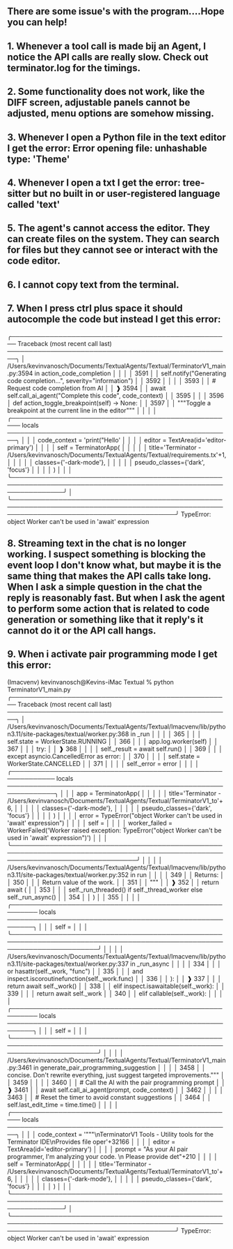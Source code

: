 ## There are some issue's with the program....Hope you can help!
## 1. Whenever a tool call is made bij an Agent, I notice the API calls are really slow. Check out terminator.log for the timings.
## 2. Some functionality does not work, like the DIFF screen, adjustable panels cannot be adjusted, menu options are somehow missing.
## 3. Whenever I open a Python file in the text editor I get the error: Error opening file: unhashable type: 'Theme'
## 4. Whenever I open a txt I get the error: tree-sitter but no built in or user-registered language called 'text'
## 5. The agent's cannot access the editor. They can create files on the system. They can search for files but they cannot see or interact with the code editor.
## 6. I cannot copy text from the terminal.
## 7. When I press ctrl plus space it should autocomple the code but instead I get this error:
╭─────────────────────────────────────────────────── Traceback (most recent call last) ────────────────────────────────────────────────────╮
│ /Users/kevinvanosch/Documents/TextualAgents/Textual/TerminatorV1_main.py:3594 in action_code_completion                                  │
│                                                                                                                                          │
│   3591 │   │   self.notify("Generating code completion...", severity="information")                                                      │
│   3592 │   │                                                                                                                             │
│   3593 │   │   # Request code completion from AI                                                                                         │
│ ❱ 3594 │   │   await self.call_ai_agent("Complete this code", code_context)                                                              │
│   3595 │                                                                                                                                 │
│   3596 │   def action_toggle_breakpoint(self) -> None:                                                                                   │
│   3597 │   │   """Toggle a breakpoint at the current line in the editor"""                                                               │
│                                                                                                                                          │
│ ╭──────────────────────────────────────────────────── locals ────────────────────────────────────────────────────╮                       │
│ │ code_context = 'print("Hello'                                                                                  │                       │
│ │       editor = TextArea(id='editor-primary')                                                                   │                       │
│ │         self = TerminatorApp(                                                                                  │                       │
│ │                │   title='Terminator - /Users/kevinvanosch/Documents/TextualAgents/Textual/requirements.tx'+1, │                       │
│ │                │   classes={'-dark-mode'},                                                                     │                       │
│ │                │   pseudo_classes={'dark', 'focus'}                                                            │                       │
│ │                )                                                                                               │                       │
│ ╰────────────────────────────────────────────────────────────────────────────────────────────────────────────────╯                       │
╰──────────────────────────────────────────────────────────────────────────────────────────────────────────────────────────────────────────╯
TypeError: object Worker can't be used in 'await' expression

## 8. Streaming text in the chat is no longer working. I suspect something is blocking the event loop I don't know what, but maybe it is the same thing that makes the API calls take long. When I ask a simple question in the chat the reply is reasonably fast. But when I ask the agent to perform some action that is related to code generation or something like that it reply's it cannot do it or the API call hangs.
## 9. When i activate pair programming mode I get this error:
(Imacvenv) kevinvanosch@Kevins-iMac Textual % python TerminatorV1_main.py
╭─────────────────────────────────────────────────── Traceback (most recent call last) ────────────────────────────────────────────────────╮
│ /Users/kevinvanosch/Documents/TextualAgents/Textual/Imacvenv/lib/python3.11/site-packages/textual/worker.py:368 in _run                  │
│                                                                                                                                          │
│   365 │   │   │   self.state = WorkerState.RUNNING                                                                                       │
│   366 │   │   │   app.log.worker(self)                                                                                                   │
│   367 │   │   │   try:                                                                                                                   │
│ ❱ 368 │   │   │   │   self._result = await self.run()                                                                                    │
│   369 │   │   │   except asyncio.CancelledError as error:                                                                                │
│   370 │   │   │   │   self.state = WorkerState.CANCELLED                                                                                 │
│   371 │   │   │   │   self._error = error                                                                                                │
│                                                                                                                                          │
│ ╭──────────────────────────────────────────────────────────── locals ─────────────────────────────────────────────────────────────╮      │
│ │           app = TerminatorApp(                                                                                                  │      │
│ │                 │   title='Terminator - /Users/kevinvanosch/Documents/TextualAgents/Textual/TerminatorV1_to'+6,                 │      │
│ │                 │   classes={'-dark-mode'},                                                                                     │      │
│ │                 │   pseudo_classes={'dark', 'focus'}                                                                            │      │
│ │                 )                                                                                                               │      │
│ │         error = TypeError("object Worker can't be used in 'await' expression")                                                  │      │
│ │          self = <Worker ERROR name='generate_pair_programming_suggestion' description='generate_pair_programming_suggestion()'> │      │
│ │ worker_failed = WorkerFailed('Worker raised exception: TypeError("object Worker can\'t be used in \'await\' expression")')      │      │
│ ╰─────────────────────────────────────────────────────────────────────────────────────────────────────────────────────────────────╯      │
│                                                                                                                                          │
│ /Users/kevinvanosch/Documents/TextualAgents/Textual/Imacvenv/lib/python3.11/site-packages/textual/worker.py:352 in run                   │
│                                                                                                                                          │
│   349 │   │   Returns:                                                                                                                   │
│   350 │   │   │   Return value of the work.                                                                                              │
│   351 │   │   """                                                                                                                        │
│ ❱ 352 │   │   return await (                                                                                                             │
│   353 │   │   │   self._run_threaded() if self._thread_worker else self._run_async()                                                     │
│   354 │   │   )                                                                                                                          │
│   355                                                                                                                                    │
│                                                                                                                                          │
│ ╭──────────────────────────────────────────────────────── locals ────────────────────────────────────────────────────────╮               │
│ │ self = <Worker ERROR name='generate_pair_programming_suggestion' description='generate_pair_programming_suggestion()'> │               │
│ ╰────────────────────────────────────────────────────────────────────────────────────────────────────────────────────────╯               │
│                                                                                                                                          │
│ /Users/kevinvanosch/Documents/TextualAgents/Textual/Imacvenv/lib/python3.11/site-packages/textual/worker.py:337 in _run_async            │
│                                                                                                                                          │
│   334 │   │   │   or hasattr(self._work, "func")                                                                                         │
│   335 │   │   │   and inspect.iscoroutinefunction(self._work.func)                                                                       │
│   336 │   │   ):                                                                                                                         │
│ ❱ 337 │   │   │   return await self._work()                                                                                              │
│   338 │   │   elif inspect.isawaitable(self._work):                                                                                      │
│   339 │   │   │   return await self._work                                                                                                │
│   340 │   │   elif callable(self._work):                                                                                                 │
│                                                                                                                                          │
│ ╭──────────────────────────────────────────────────────── locals ────────────────────────────────────────────────────────╮               │
│ │ self = <Worker ERROR name='generate_pair_programming_suggestion' description='generate_pair_programming_suggestion()'> │               │
│ ╰────────────────────────────────────────────────────────────────────────────────────────────────────────────────────────╯               │
│                                                                                                                                          │
│ /Users/kevinvanosch/Documents/TextualAgents/Textual/TerminatorV1_main.py:3461 in generate_pair_programming_suggestion                    │
│                                                                                                                                          │
│   3458 │   │   concise. Don't rewrite everything, just suggest targeted improvements."""                                                 │
│   3459 │   │                                                                                                                             │
│   3460 │   │   # Call the AI with the pair programming prompt                                                                            │
│ ❱ 3461 │   │   await self.call_ai_agent(prompt, code_context)                                                                            │
│   3462 │   │                                                                                                                             │
│   3463 │   │   # Reset the timer to avoid constant suggestions                                                                           │
│   3464 │   │   self.last_edit_time = time.time()                                                                                         │
│                                                                                                                                          │
│ ╭──────────────────────────────────────────────────── locals ────────────────────────────────────────────────────╮                       │
│ │ code_context = '"""\nTerminatorV1 Tools - Utility tools for the Terminator IDE\nProvides file oper'+32166      │                       │
│ │       editor = TextArea(id='editor-primary')                                                                   │                       │
│ │       prompt = "As your AI pair programmer, I'm analyzing your code. \n        Please provide det"+210         │                       │
│ │         self = TerminatorApp(                                                                                  │                       │
│ │                │   title='Terminator - /Users/kevinvanosch/Documents/TextualAgents/Textual/TerminatorV1_to'+6, │                       │
│ │                │   classes={'-dark-mode'},                                                                     │                       │
│ │                │   pseudo_classes={'dark', 'focus'}                                                            │                       │
│ │                )                                                                                               │                       │
│ ╰────────────────────────────────────────────────────────────────────────────────────────────────────────────────╯                       │
╰──────────────────────────────────────────────────────────────────────────────────────────────────────────────────────────────────────────╯
TypeError: object Worker can't be used in 'await' expression
